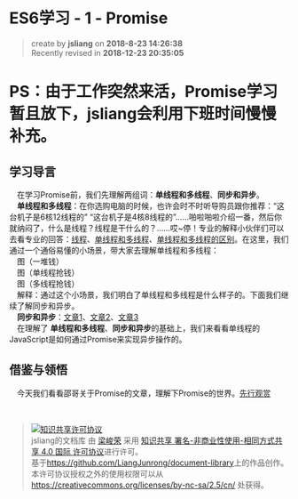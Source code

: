 ES6学习 - 1 - Promise
===

> create by **jsliang** on **2018-8-23 14:26:38**  
> Recently revised in **2018-12-23 20:35:05**

# PS：由于工作突然来活，Promise学习暂且放下，jsliang会利用下班时间慢慢补充。

## 学习导言
&emsp;在学习Promise前，我们先理解两组词：**单线程和多线程**、**同步和异步**。  
&emsp;**单线程和多线程**：在你选购电脑的时候，也许会时不时听导购员跟你推荐：“这台机子是6核12线程的” “这台机子是4核8线程的”……啪啦啪啦介绍一番，然后你就纳闷了，什么是线程？线程是干什么的？……哎~停！专业的解释小伙伴们可以去看专业的回答：[线程](https://baike.baidu.com/item/%E7%BA%BF%E7%A8%8B#1)、[单线程和多线程](https://www.cnblogs.com/hui-run/p/6625913.html)、[单线程和多线程的区别](https://blog.csdn.net/douglax/article/details/1532258)。在这里，我们通过一个通俗易懂的小场景，带大家去理解单线程和多线程：  
&emsp;图（一堆钱）  
&emsp;图（单线程抢钱）  
&emsp;图（多线程抢钱）  
&emsp;解释：通过这个小场景，我们明白了单线程和多线程是什么样子的。下面我们继续了解同步和异步。  
&emsp;**同步和异步**：[文章1](https://www.cnblogs.com/anny0404/p/5691379.html)、[文章2](https://www.zhihu.com/question/19732473/answer/20851256)、[文章3](https://blog.csdn.net/qq_22855325/article/details/72958345)  
&emsp;在理解了 **单线程和多线程**、**同步和异步**的基础上，我们来看看单线程的JavaScript是如何通过Promise来实现异步操作的。
 
## 借鉴与领悟
&emsp;今天我们看看邵哥关于Promise的文章，理解下Promise的世界。[先行观赏](https://juejin.im/post/5b6e5cbf51882519ad61b67e)

<br>

> <a rel="license" href="http://creativecommons.org/licenses/by-nc-sa/4.0/"><img alt="知识共享许可协议" style="border-width:0" src="https://i.creativecommons.org/l/by-nc-sa/4.0/88x31.png" /></a><br /><span xmlns:dct="http://purl.org/dc/terms/" property="dct:title">jsliang的文档库</span> 由 <a xmlns:cc="http://creativecommons.org/ns#" href="https://github.com/LiangJunrong/document-library" property="cc:attributionName" rel="cc:attributionURL">梁峻荣</a> 采用 <a rel="license" href="http://creativecommons.org/licenses/by-nc-sa/4.0/">知识共享 署名-非商业性使用-相同方式共享 4.0 国际 许可协议</a>进行许可。<br />基于<a xmlns:dct="http://purl.org/dc/terms/" href="https://github.com/LiangJunrong/document-library" rel="dct:source">https://github.com/LiangJunrong/document-library</a>上的作品创作。<br />本许可协议授权之外的使用权限可以从 <a xmlns:cc="http://creativecommons.org/ns#" href="https://creativecommons.org/licenses/by-nc-sa/2.5/cn/" rel="cc:morePermissions">https://creativecommons.org/licenses/by-nc-sa/2.5/cn/</a> 处获得。
